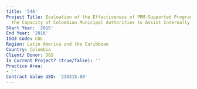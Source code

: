 ```yaml
---
title: '546'
Project Title: Evaluation of the Effectiveness of PRM-Supported Programs to Build
  the Capacity of Colombian Municipal Authorities to Assist Internally Displaced Persons
Start Year: '2015'
End Year: '2016'
ISO3 Code: COL
Region: Latin America and the Caribbean
Country: Colombia
Client/ Donor: DOS
Is Current Project? (true/false): ''
Practice Area:
- ''
Contract Value USD: '230315.00'
---
```


